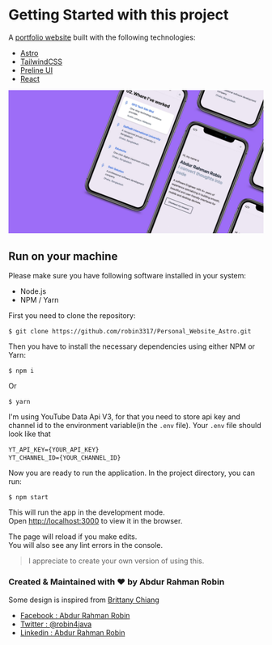 # Getting Started with this project

A [portfolio website](https://www.robinrahman.me/) built with the following technologies:

- [Astro](https://astro.build/)
- [TailwindCSS](https://tailwindcss.com/)
- [Preline UI](https://preline.co/)
- [React](https://reactjs.org/)

<img src="https://raw.githubusercontent.com/robin3317/assets/main/personal-website-v2-mobile.jpeg" width="1000" />

<br>

## Run on your machine

Please make sure you have following software installed in your system:

- Node.js
- NPM / Yarn

First you need to clone the repository:

```
$ git clone https://github.com/robin3317/Personal_Website_Astro.git
```

Then you have to install the necessary dependencies using either NPM or Yarn:

```
$ npm i
```

Or

```
$ yarn
```

I'm using YouTube Data Api V3, for that you need to store api key and channel id to the environment variable(in the `.env` file). Your `.env` file should look like that

```
YT_API_KEY={YOUR_API_KEY}
YT_CHANNEL_ID={YOUR_CHANNEL_ID}
```

Now you are ready to run the application. In the project directory, you can run:

```
$ npm start
```

This will run the app in the development mode.\
Open [http://localhost:3000](http://localhost:3000) to view it in the browser.

The page will reload if you make edits.\
You will also see any lint errors in the console.

> I appreciate to create your own version of using this.

### Created & Maintained with :heart: by Abdur Rahman Robin

Some design is inspired from [Brittany Chiang](https://brittanychiang.com/)

- [Facebook : Abdur Rahman Robin](https://www.facebook.com/robin4java)
- [Twitter : @robin4java](https://twitter.com/robin4java)
- [Linkedin : Abdur Rahman Robin](https://www.linkedin.com/in/robin4java/)
